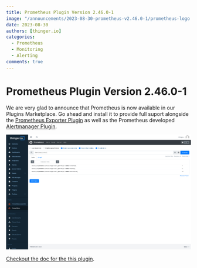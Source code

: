 ```yaml
---
title: Prometheus Plugin Version 2.46.0-1
image: "/announcements/2023-08-30-prometheus-v2.46.0-1/prometheus-logo.svg"
date: 2023-08-30
authors: [thinger.io]
categories:
  - Prometheus
  - Monitoring
  - Alerting
comments: true
---
```


# Prometheus Plugin Version 2.46.0-1

We are very glad to announce that Prometheus is now available in our Plugins Marketplace. Go ahead and install it to provide full suport alongside the [Prometheus Exporter Plugin](/plugins/prometheus-exporter/) as well as the Prometheus developed [Alertmanager Plugin](/plugins/alertmanager).

<p align="center">
  <img src="/announcements/2023-08-30-prometheus-v2.46.0-1/query.png" onerror="this.src='/announcements/2023-08-30-prometheus-v2.46.0-1/query.png';this.onerror='';" alt="Prometheus web UI integrated into Thinger.io Platform">
</p>

[Checkout the doc for the this plugin](/plugins/prometheus/).
